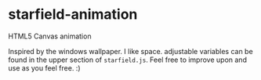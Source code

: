 # starfield-animation
HTML5 Canvas animation

Inspired by the windows wallpaper. I like space. adjustable variables can be found in the upper section of `starfield.js`. Feel free to improve upon and use as you feel free. :) 
